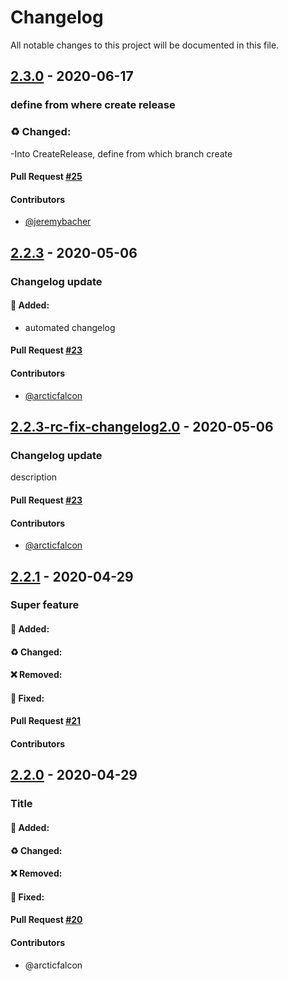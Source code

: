 # Changelog
All notable changes to this project will be documented in this file.

## [2.3.0](https://github.com/arcticfalcon/test-actions/tree/2.3.0) - 2020-06-17
### define from where create release
### :recycle: Changed:
-Into CreateRelease, define from which branch create
#### Pull Request [#25](https://github.com/arcticfalcon/test-actions/pull/25)
#### Contributors
- [@jeremybacher](https://github.com/jeremybacher)


## [2.2.3](https://github.com/arcticfalcon/test-actions/tree/2.2.3) - 2020-05-06
### Changelog update
#### :tada: Added: 
- automated changelog
#### Pull Request [#23](https://github.com/arcticfalcon/test-actions/pull/23)
#### Contributors
- [@arcticfalcon](https://github.com/arcticfalcon)


## [2.2.3-rc-fix-changelog2.0](https://github.com/arcticfalcon/test-actions/tree/2.2.3-rc-fix-changelog2.0) - 2020-05-06
### Changelog update
description
#### Pull Request [#23](https://github.com/arcticfalcon/test-actions/pull/23)
#### Contributors
- [@arcticfalcon](https://github.com/arcticfalcon)


## [2.2.1](https://github.com/arcticfalcon/test-actions/tree/2.2.0) - 2020-04-29
### Super feature
#### :tada: Added:
#### :recycle: Changed:
#### :x: Removed:
#### :bug: Fixed:
#### Pull Request [#21](https://github.com/arcticfalcon/test-actions/pull/21)
#### Contributors

## [2.2.0](https://github.com/arcticfalcon/test-actions/tree/2.2.0) - 2020-04-29
### Title
#### :tada: Added:
#### :recycle: Changed:
#### :x: Removed:
#### :bug: Fixed:

#### Pull Request [#20](https://github.com/arcticfalcon/test-actions/pull/20)
#### Contributors
- @arcticfalcon
